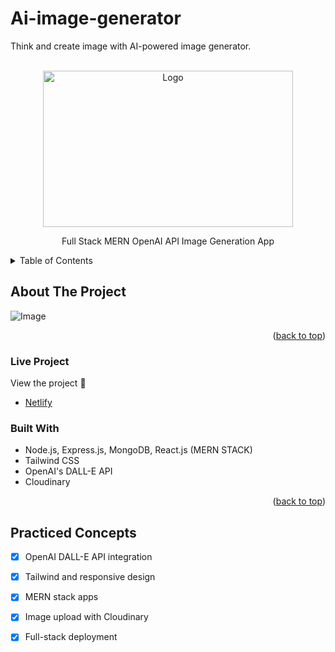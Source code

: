 # Ai-image-generator

Think and create image with AI-powered image generator.

<!-- Improved compatibility of back to top link: See: https://github.com/othneildrew/Best-README-Template/pull/73 -->


<br />
<div align="center">
  <a href="https://github.com/foreycodes/AI-MERN-Image-Generation">
    <img src="https://www.pngmart.com/files/21/AI-PNG-Isolated-HD.png" alt="Logo" width="400" height="250">
  </a>

  <p align="center">
    Full Stack MERN OpenAI API Image Generation App
    <br />
  </p>
</div>

<details>
  <summary>Table of Contents</summary>
  <ol>
    <li>
      <a href="#about-the-project">About The Project</a>
      <ul>
        <li><a href="#live-project">Live Project</a></li>
        <li><a href="#built-with">Built With</a></li>
      </ul>
    </li>
    <li><a href="#Practiced-Concepts">Practiced Concepts</a></li>
    <li><a href="#contact">Contact</a></li>
    <li><a href="#acknowledgments">Acknowledgments</a></li>
  </ol>
</details>

## About The Project

![Image](https://i.imgur.com/es6vSI1.png)

<p align="right">(<a href="#readme-top">back to top</a>)</p>

### Live Project

View the project 🎉  
* [Netlify](https://forey-ai-mern.netlify.app/)

### Built With

* Node.js, Express.js, MongoDB, React.js (MERN STACK)  
* Tailwind CSS  
* OpenAI's DALL-E API  
* Cloudinary

<p align="right">(<a href="#readme-top">back to top</a>)</p>

## Practiced Concepts
- [x] OpenAI DALL-E API integration
- [x] Tailwind and responsive design
- [x] MERN stack apps
- [x] Image upload with Cloudinary
- [x] Full-stack deployment




